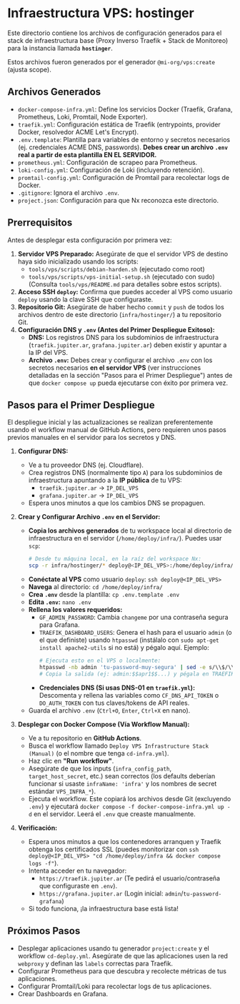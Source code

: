 # Infraestructura VPS: hostinger

Este directorio contiene los archivos de configuración generados para el stack de infraestructura base (Proxy Inverso Traefik + Stack de Monitoreo) para la instancia llamada **`hostinger`**.

Estos archivos fueron generados por el generador `@mi-org/vps:create` (ajusta scope).

## Archivos Generados

- `docker-compose-infra.yml`: Define los servicios Docker (Traefik, Grafana, Prometheus, Loki, Promtail, Node Exporter).
- `traefik.yml`: Configuración estática de Traefik (entrypoints, provider Docker, resolvedor ACME Let's Encrypt).
- `.env.template`: Plantilla para variables de entorno y secretos necesarios (ej. credenciales ACME DNS, passwords). **Debes crear un archivo `.env` real a partir de esta plantilla EN EL SERVIDOR.**
- `prometheus.yml`: Configuración de scrapeo para Prometheus.
- `loki-config.yml`: Configuración de Loki (incluyendo retención).
- `promtail-config.yml`: Configuración de Promtail para recolectar logs de Docker.
- `.gitignore`: Ignora el archivo `.env`.
- `project.json`: Configuración para que Nx reconozca este directorio.

## Prerrequisitos

Antes de desplegar esta configuración por primera vez:

1.  **Servidor VPS Preparado:** Asegúrate de que el servidor VPS de destino haya sido inicializado usando los scripts:
    - `tools/vps/scripts/debian-harden.sh` (ejecutado como root)
    - `tools/vps/scripts/vps-initial-setup.sh` (ejecutado con sudo)
      (Consulta `tools/vps/README.md` para detalles sobre estos scripts).
2.  **Acceso SSH `deploy`:** Confirma que puedes acceder al VPS como usuario `deploy` usando la clave SSH que configuraste.
3.  **Repositorio Git:** Asegúrate de haber hecho `commit` y `push` de todos los archivos dentro de este directorio (`infra/hostinger/`) a tu repositorio Git.
4.  **Configuración DNS y `.env` (Antes del Primer Despliegue Exitoso):**
    - **DNS:** Los registros DNS para los subdominios de infraestructura (`traefik.jupiter.ar`, `grafana.jupiter.ar`) deben existir y apuntar a la IP del VPS.
    - **Archivo `.env`:** Debes crear y configurar el archivo `.env` con los secretos necesarios **en el servidor VPS** (ver instrucciones detalladas en la sección "Pasos para el Primer Despliegue") antes de que `docker compose up` pueda ejecutarse con éxito por primera vez.

## Pasos para el Primer Despliegue

El despliegue inicial y las actualizaciones se realizan preferentemente usando el workflow manual de GitHub Actions, pero requieren unos pasos previos manuales en el servidor para los secretos y DNS.

1.  **Configurar DNS:**

    - Ve a tu proveedor DNS (ej. Cloudflare).
    - Crea registros DNS (normalmente tipo `A`) para los subdominios de infraestructura apuntando a la **IP pública** de tu VPS:
      - `traefik.jupiter.ar` -> `IP_DEL_VPS`
      - `grafana.jupiter.ar` -> `IP_DEL_VPS`
    - Espera unos minutos a que los cambios DNS se propaguen.

2.  **Crear y Configurar Archivo `.env` en el Servidor:**

    - **Copia los archivos generados** de tu workspace local al directorio de infraestructura en el servidor (`/home/deploy/infra/`). Puedes usar `scp`:
      ```bash
      # Desde tu máquina local, en la raíz del workspace Nx:
      scp -r infra/hostinger/* deploy@<IP_DEL_VPS>:/home/deploy/infra/
      ```
    - **Conéctate al VPS** como usuario `deploy`: `ssh deploy@<IP_DEL_VPS>`
    - **Navega** al directorio: `cd /home/deploy/infra/`
    - **Crea `.env`** desde la plantilla: `cp .env.template .env`
    - **Edita `.env`:** `nano .env`
    - **Rellena los valores requeridos:**
      - `GF_ADMIN_PASSWORD`: Cambia `changeme` por una contraseña segura para Grafana.
      - `TRAEFIK_DASHBOARD_USERS`: Genera el hash para el usuario `admin` (o el que definiste) usando `htpasswd` (instálalo con `sudo apt-get install apache2-utils` si no está) y pégalo aquí. Ejemplo:
        ```bash
        # Ejecuta esto en el VPS o localmente:
        htpasswd -nb admin 'tu-password-muy-segura' | sed -e s/\\$/\\$\\$/g
        # Copia la salida (ej: admin:$$apr1$$...) y pégala en TRAEFIK_DASHBOARD_USERS=... en el .env
        ```
      - **Credenciales DNS (Si usas DNS-01 en `traefik.yml`):** Descomenta y rellena las variables como `CF_DNS_API_TOKEN` o `DO_AUTH_TOKEN` con tus claves/tokens de API reales.
    - Guarda el archivo `.env` (`Ctrl+O`, `Enter`, `Ctrl+X` en nano).

3.  **Desplegar con Docker Compose (Vía Workflow Manual):**

    - Ve a tu repositorio en **GitHub Actions**.
    - Busca el workflow llamado `Deploy VPS Infrastructure Stack (Manual)` (o el nombre que tenga `cd-infra.yml`).
    - Haz clic en **"Run workflow"**.
    - Asegúrate de que los inputs (`infra_config_path`, `target_host_secret`, etc.) sean correctos (los defaults deberían funcionar si usaste `infraName: 'infra'` y los nombres de secret estándar `VPS_INFRA_*`).
    - Ejecuta el workflow. Este copiará los archivos desde Git (excluyendo `.env`) y ejecutará `docker compose -f docker-compose-infra.yml up -d` en el servidor. Leerá el `.env` que creaste manualmente.

4.  **Verificación:**
    - Espera unos minutos a que los contenedores arranquen y Traefik obtenga los certificados SSL (puedes monitorizar con `ssh deploy@<IP_DEL_VPS> "cd /home/deploy/infra && docker compose logs -f"`).
    - Intenta acceder en tu navegador:
      - `https://traefik.jupiter.ar` (Te pedirá el usuario/contraseña que configuraste en `.env`).
      - `https://grafana.jupiter.ar` (Login inicial: `admin`/`tu-password-grafana`)
    - Si todo funciona, ¡la infraestructura base está lista!

## Próximos Pasos

- Desplegar aplicaciones usando tu generador `project:create` y el workflow `cd-deploy.yml`. Asegúrate de que las aplicaciones usen la red `webproxy` y definan las `labels` correctas para Traefik.
- Configurar Prometheus para que descubra y recolecte métricas de tus aplicaciones.
- Configurar Promtail/Loki para recolectar logs de tus aplicaciones.
- Crear Dashboards en Grafana.
